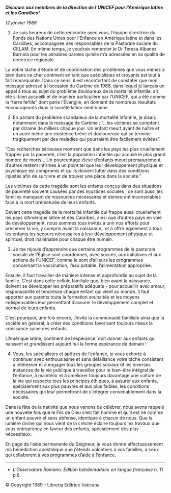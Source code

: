 ***Discours aux membres de la direction de l’UNICEF pour l’Amérique latine et les Caraïbes****

*12 janvier 1989*

1. Je suis heureux de cette rencontre avec vous, l’équipe directrice du Fonds des Nations Unies pour l’Enfance en Amérique latine et dans les Caraïbes, accompagnée des responsables de la Pastorale sociale du CELAM. En même temps, je voudrais remercier le Dr Teresa Albanez Barnola pour les aimables paroles qu’elle m’a adressées en sa qualité de directrice régionale.

La noble tâche d’étude et de coordination des problèmes que vous menez à bien dans ce cher continent en tant que spécialistes et croyants est tout à fait remarquable. Dans ce sens, il est réconfortant de constater que mon message adressé à l’occasion du Carême de 1988, dans lequel je lançais un appel à tous au sujet du problème douloureux de la mortalité infantile, ait été si bien accueilli et de manière particulière par l’UNICEF, qui a été comme la “terre fertile” dont parle l’Évangile, en donnant de nombreux résultats encourageants dans la société latino-américaine.

2. En parlant du problème scandaleux de la mortalité infantile, je disais notamment dans le message de Carême : “...les victimes se comptent par dizaine de milliers chaque jour. Un enfant meurt avant de naître et un autre mène une existence brève et douloureuse qui se termine tragiquement par des maladies qui pourraient être facilement évitées”.

“Des recherches sérieuses montrent que dans les pays les plus cruellement frappés par la pauvreté, c’est la population infantile qui accuse le plus grand nombre de morts... Un pourcentage élevé d’enfants meurt prématurément, d’autres restent infirmes à un point tel que leur développement physique et psychique est compromis et qu’ils doivent lutter dans des conditions injustes afin de survivre et de trouver une place dans la société.”

Les victimes de cette tragédie sont les enfants conçus dans des situations de pauvreté souvent causées par des injustices sociales ; ce sont aussi les familles manquant de ressources nécessaires et demeurant inconsolables face à la mort prématurée de leurs enfants.

Devant cette tragédie de la mortalité infantile qui frappe aussi cruellement les pays d’Amérique latine et des Caraïbes, ainsi que d’autres pays en voie de développement, nous sommes tous invités à unir nos efforts pour préserver la vie, y compris avant la naissance,. et à offrir également à tous les enfants les secours nécessaires à leur développement physique et spirituel, droit inaliénable pour chaque être humain.

3. Je me réjouis d’apprendre que certains programmes de la pastorale sociale de l’Église sont coordonnés, avec succès, aux initiatives et aux actions de l’UNICEF, comme le sont d’ailleurs les programmes concernant la vaccination, l’eau potable, l’alimentation appropriée.

Ensuite, il faut travailler de manière intense et approfondie au sujet de la famille. C’est dans cette cellule familiale que, bien avant la naissance, doivent se développer les préparatifs adéquats - pour accueillir avec amour, responsabilité et tendresse chaque enfant qui vient au monde. Il faut apporter aux parents toute la formation souhaitée et les moyens indispensables leur permettant d’assurer le développement complet et normal de leurs enfants.

C’est pourquoi, une fois encore, j‘invite la communauté familiale ainsi que la société en général, à créer des conditions favorisant toujours mieux la crois­sance saine des enfants.

L’Amérique latine, continent de l’espérance, doit donner aux enfants qui naissent et grandissent aujourd’hui la ferme espérance de demain !

4. Vous, les spécialistes et apôtres de l’enfance, je vous exhorte à continuer avec enthousiasme et sans défaillance votre tâche consistant à intéresser et à engager tous les groupes sociaux et les diverses instances de la vie publique à travailler pour le bien-être intégral de l’enfance, à maintenir et à améliorer toujours davantage une culture de la vie qui respecte tous les principes éthiques, à assurer aux enfants, spécialement aux plus pauvres et aux plus faibles, les conditions nécessaires qui leur permettront de s’intégrer convenablement dans la société.

Dans la fête de la nativité que nous venons de célébrer, nous avons rappelé une nouvelle fois que le Fils de Dieu s’est fait homme et qu’il est né comme un enfant pauvre et sans défense, identique à chacun de nous. Que la lumière divine qui nous vient de la crèche éclaire toujours les travaux que vous entreprenez en faveur des enfants, spécialement des plus nécessiteux.

En gage de l’aide permanente du Seigneur, je vous donne affectueusement ma bénédiction apostolique que j'étends volontiers à vos familles, à ceux qui collaborent à vos programmes d’aide à l’enfance.

* * *

* *L'Osservatore Romano. Edition hebdomadaire en langue française* n. 11 p.6.

© Copyright 1989 - Libreria Editrice Vaticana